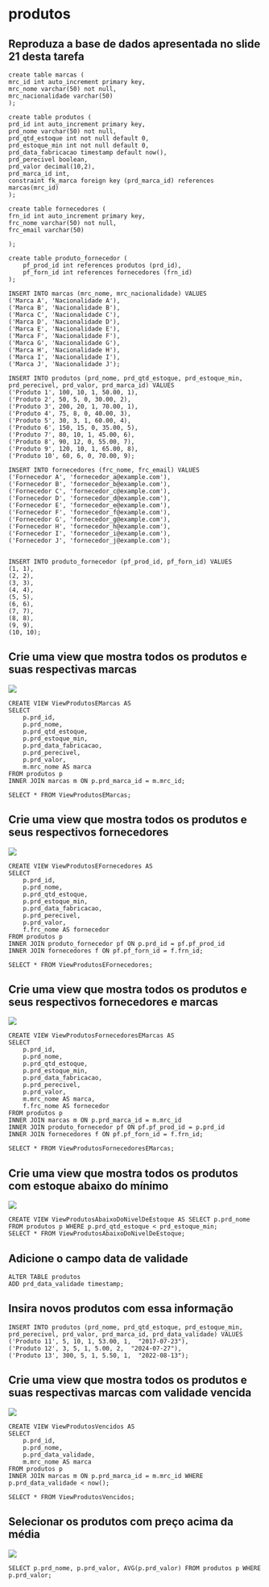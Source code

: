 # produtos

## Reproduza a base de dados apresentada no slide 21 desta tarefa

```
create table marcas (
mrc_id int auto_increment primary key,
mrc_nome varchar(50) not null,
mrc_nacionalidade varchar(50)
);

create table produtos (
prd_id int auto_increment primary key,
prd_nome varchar(50) not null,
prd_qtd_estoque int not null default 0,
prd_estoque_min int not null default 0,
prd_data_fabricacao timestamp default now(),
prd_perecivel boolean,
prd_valor decimal(10,2),
prd_marca_id int,
constraint fk_marca foreign key (prd_marca_id) references marcas(mrc_id)
);

create table fornecedores (
frn_id int auto_increment primary key,
frc_nome varchar(50) not null,
frc_email varchar(50)

);

create table produto_fornecedor (
    pf_prod_id int references produtos (prd_id),
    pf_forn_id int references fornecedores (frn_id)
);

INSERT INTO marcas (mrc_nome, mrc_nacionalidade) VALUES
('Marca A', 'Nacionalidade A'),
('Marca B', 'Nacionalidade B'),
('Marca C', 'Nacionalidade C'),
('Marca D', 'Nacionalidade D'),
('Marca E', 'Nacionalidade E'),
('Marca F', 'Nacionalidade F'),
('Marca G', 'Nacionalidade G'),
('Marca H', 'Nacionalidade H'),
('Marca I', 'Nacionalidade I'),
('Marca J', 'Nacionalidade J');

INSERT INTO produtos (prd_nome, prd_qtd_estoque, prd_estoque_min, prd_perecivel, prd_valor, prd_marca_id) VALUES
('Produto 1', 100, 10, 1, 50.00, 1),
('Produto 2', 50, 5, 0, 30.00, 2),
('Produto 3', 200, 20, 1, 70.00, 1),
('Produto 4', 75, 8, 0, 40.00, 3),
('Produto 5', 30, 3, 1, 60.00, 4),
('Produto 6', 150, 15, 0, 35.00, 5),
('Produto 7', 80, 10, 1, 45.00, 6),
('Produto 8', 90, 12, 0, 55.00, 7),
('Produto 9', 120, 10, 1, 65.00, 8),
('Produto 10', 60, 6, 0, 70.00, 9);

INSERT INTO fornecedores (frc_nome, frc_email) VALUES
('Fornecedor A', 'fornecedor_a@example.com'),
('Fornecedor B', 'fornecedor_b@example.com'),
('Fornecedor C', 'fornecedor_c@example.com'),
('Fornecedor D', 'fornecedor_d@example.com'),
('Fornecedor E', 'fornecedor_e@example.com'),
('Fornecedor F', 'fornecedor_f@example.com'),
('Fornecedor G', 'fornecedor_g@example.com'),
('Fornecedor H', 'fornecedor_h@example.com'),
('Fornecedor I', 'fornecedor_i@example.com'),
('Fornecedor J', 'fornecedor_j@example.com');


INSERT INTO produto_fornecedor (pf_prod_id, pf_forn_id) VALUES
(1, 1),
(2, 2),
(3, 3),
(4, 4),
(5, 5),
(6, 6),
(7, 7),
(8, 8),
(9, 9),
(10, 10);
```

## Crie uma view que mostra todos os produtos e suas respectivas marcas


![](imgs/produtos_marcas.png)

```
CREATE VIEW ViewProdutosEMarcas AS
SELECT
    p.prd_id,
    p.prd_nome,
    p.prd_qtd_estoque,
    p.prd_estoque_min,
    p.prd_data_fabricacao,
    p.prd_perecivel,
    p.prd_valor,
    m.mrc_nome AS marca
FROM produtos p
INNER JOIN marcas m ON p.prd_marca_id = m.mrc_id;

SELECT * FROM ViewProdutosEMarcas;
```

## Crie uma view que mostra todos os produtos e seus respectivos fornecedores


![](imgs/produtos_fornecedores.png)

```
CREATE VIEW ViewProdutosEFornecedores AS
SELECT
    p.prd_id,
    p.prd_nome,
    p.prd_qtd_estoque,
    p.prd_estoque_min,
    p.prd_data_fabricacao,
    p.prd_perecivel,
    p.prd_valor,
    f.frc_nome AS fornecedor
FROM produtos p
INNER JOIN produto_fornecedor pf ON p.prd_id = pf.pf_prod_id
INNER JOIN fornecedores f ON pf.pf_forn_id = f.frn_id;

SELECT * FROM ViewProdutosEFornecedores;
```

## Crie uma view que mostra todos os produtos e seus respectivos fornecedores e marcas


![](imgs/produtos_marcas_fornecedores.png)

```
CREATE VIEW ViewProdutosFornecedoresEMarcas AS
SELECT
    p.prd_id,
    p.prd_nome,
    p.prd_qtd_estoque,
    p.prd_estoque_min,
    p.prd_data_fabricacao,
    p.prd_perecivel,
    p.prd_valor,
    m.mrc_nome AS marca,
    f.frc_nome AS fornecedor
FROM produtos p
INNER JOIN marcas m ON p.prd_marca_id = m.mrc_id
INNER JOIN produto_fornecedor pf ON pf.pf_prod_id = p.prd_id
INNER JOIN fornecedores f ON pf.pf_forn_id = f.frn_id;

SELECT * FROM ViewProdutosFornecedoresEMarcas;
```

## Crie uma view que mostra todos os produtos com estoque abaixo do mínimo


![](imgs/produtos_nv_estoque.png)

```
CREATE VIEW ViewProdutosAbaixoDoNivelDeEstoque AS SELECT p.prd_nome FROM produtos p WHERE p.prd_qtd_estoque < prd_estoque_min;
SELECT * FROM ViewProdutosAbaixoDoNivelDeEstoque;
```

## Adicione o campo data de validade

```
ALTER TABLE produtos
ADD prd_data_validade timestamp;
```

## Insira novos produtos com essa informação

```
INSERT INTO produtos (prd_nome, prd_qtd_estoque, prd_estoque_min, prd_perecivel, prd_valor, prd_marca_id, prd_data_validade) VALUES
('Produto 11', 5, 10, 1, 53.00, 1,  "2017-07-23"),
('Produto 12', 3, 5, 1, 5.00, 2,  "2024-07-27"),
('Produto 13', 300, 5, 1, 5.50, 1,  "2022-08-13");
```

## Crie uma view que mostra todos os produtos e suas respectivas marcas com validade vencida


![](imgs/produtos_vencidos.png)

```
CREATE VIEW ViewProdutosVencidos AS
SELECT
    p.prd_id,
	p.prd_nome,
    p.prd_data_validade,
    m.mrc_nome AS marca
FROM produtos p
INNER JOIN marcas m ON p.prd_marca_id = m.mrc_id WHERE p.prd_data_validade < now();

SELECT * FROM ViewProdutosVencidos;
```

## Selecionar os produtos com preço acima da média


![](imgs/acima_media_precos.png)

```
SELECT p.prd_nome, p.prd_valor, AVG(p.prd_valor) FROM produtos p WHERE p.prd_valor;
```


